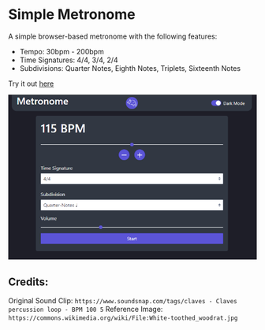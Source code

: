 # Simple Metronome

A simple browser-based metronome with the following features:
- Tempo: 30bpm - 200bpm
- Time Signatures: 4/4, 3/4, 2/4
- Subdivisions: Quarter Notes, Eighth Notes, Triplets, Sixteenth Notes 

Try it out [here](https://eatmygoose.github.io/Metronome/index.html)

![](docs/preview.png)

## Credits:

Original Sound Clip: ```https://www.soundsnap.com/tags/claves - Claves percussion loop - BPM 100 5```
Reference Image: ```https://commons.wikimedia.org/wiki/File:White-toothed_woodrat.jpg```
